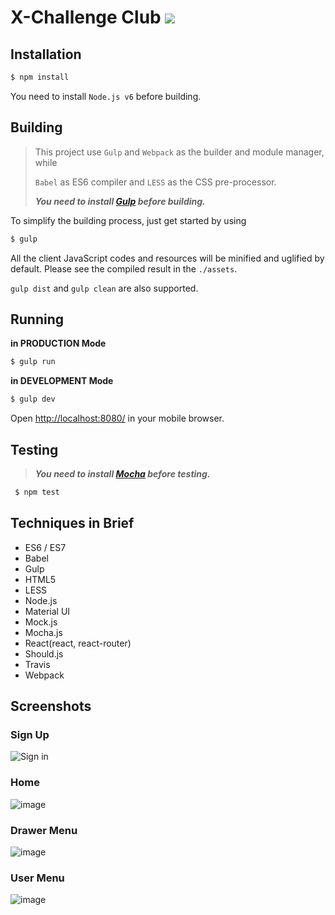 # X-Challenge Club [![](https://api.travis-ci.org/MagicCube/x-challenge-club.svg)](https://travis-ci.org/MagicCube/x-challenge-club)


## Installation
```sh
$ npm install
```

You need to install `Node.js v6` before building.



## Building
> This project use `Gulp` and `Webpack` as the builder and module manager, while
>
> `Babel` as ES6 compiler and `LESS` as the CSS pre-processor.
>
> ***You need to install [Gulp](http://gulpjs.com/) before building.***

To simplify the building process, just get started by using
```sh
$ gulp
```
All the client JavaScript codes and resources will be minified and uglified
by default. Please see the compiled result in the `./assets`.

`gulp dist` and `gulp clean` are also supported.



## Running

**in PRODUCTION Mode**

```sh
$ gulp run
```

**in DEVELOPMENT Mode**

```sh
$ gulp dev
```
 Open [http://localhost:8080/](http://localhost:8080/) in your mobile browser.



 ## Testing
> ***You need to install [Mocha](https://mochajs.org/) before testing.***
```sh
 $ npm test
```




## Techniques in Brief
* ES6 / ES7
* Babel
* Gulp
* HTML5
* LESS
* Node.js
* Material UI
* Mock.js
* Mocha.js
* React(react, react-router)
* Should.js
* Travis
* Webpack


## Screenshots
### Sign Up
![Sign in](https://cloud.githubusercontent.com/assets/1003147/17457855/ff23b972-5c35-11e6-9aee-80e5d9389760.png)

### Home
![image](https://cloud.githubusercontent.com/assets/1003147/17463127/444d3516-5cf2-11e6-8a2b-495c847022ee.png)

### Drawer Menu
![image](https://cloud.githubusercontent.com/assets/1003147/17463160/dca91208-5cf2-11e6-8e5f-cd24e1b172c1.png)

### User Menu
![image](https://cloud.githubusercontent.com/assets/1003147/17463125/2f97567e-5cf2-11e6-884b-82377ea46450.png)
